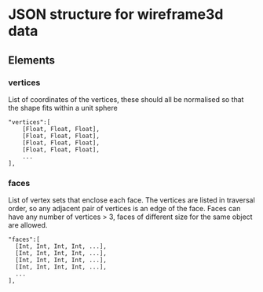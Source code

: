 # JSON structure for wireframe3d data

## Elements

### vertices

List of coordinates of the vertices, these should all be normalised so that the shape fits within a unit sphere

```
"vertices":[
    [Float, Float, Float],
    [Float, Float, Float],
    [Float, Float, Float],
    [Float, Float, Float],
    ...
],
```

### faces

List of vertex sets that enclose each face. The vertices are listed in traversal order, so any adjacent pair of vertices is an edge of the face. Faces can have any number of vertices > 3,
faces of different size for the same object are allowed.

```
"faces":[
  [Int, Int, Int, Int, ...],
  [Int, Int, Int, Int, ...],
  [Int, Int, Int, Int, ...],
  [Int, Int, Int, Int, ...],
  ...
],
```
